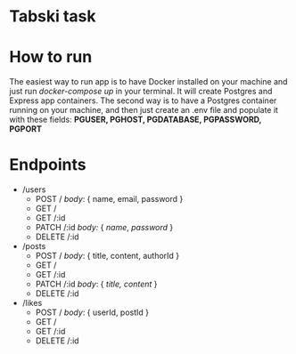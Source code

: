 # Tabski task

# How to run

The easiest way to run app is to have Docker installed on your machine and just run _docker-compose up_ in your terminal. It will create Postgres and Express app containers.
The second way is to have a Postgres container running on your machine, and then just create an .env file and populate it with these fields: **PGUSER, PGHOST, PGDATABASE, PGPASSWORD, PGPORT**

# Endpoints

- /users
  - POST / _body_: { name, email, password }
  - GET /
  - GET /:id
  - PATCH /:id _body:_ { _name_, _password_ }
  - DELETE /:id
- /posts
  - POST / _body_: { title, content, authorId }
  - GET /
  - GET /:id
  - PATCH /:id _body_: { _title, content_ }
  - DELETE /:id
- /likes
  - POST / _body_: { userId, postId }
  - GET /
  - GET /:id
  - DELETE /:id
